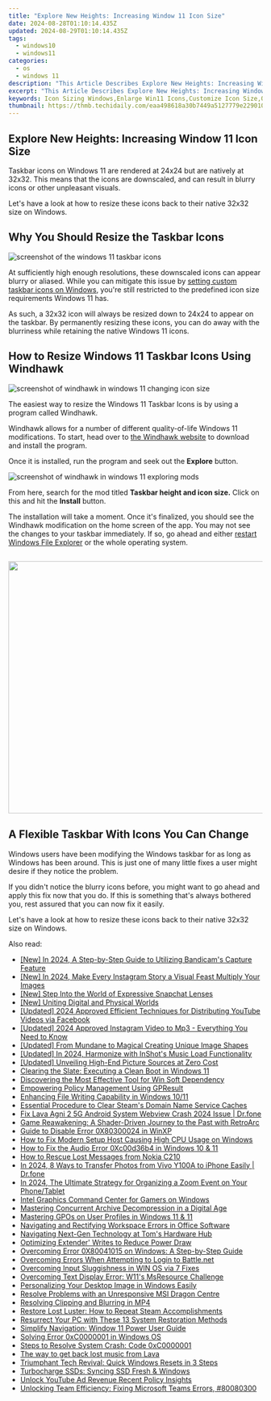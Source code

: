 ```yaml
---
title: "Explore New Heights: Increasing Window 11 Icon Size"
date: 2024-08-28T01:10:14.435Z
updated: 2024-08-29T01:10:14.435Z
tags:
  - windows10
  - windows11
categories:
  - os
  - windows 11
description: "This Article Describes Explore New Heights: Increasing Window 11 Icon Size"
excerpt: "This Article Describes Explore New Heights: Increasing Window 11 Icon Size"
keywords: Icon Sizing Windows,Enlarge Win11 Icons,Customize Icon Size,Optimize Win11 Display,Tweak Windows Icon,Adjust Icon Scale,Larger Win11 Apps
thumbnail: https://thmb.techidaily.com/eaa498618a30b7449a5127779e22901025842c318bde80345b630595fb88d747.jpg
---
```


## Explore New Heights: Increasing Window 11 Icon Size

 Taskbar icons on Windows 11 are rendered at 24x24 but are natively at 32x32\. This means that the icons are downscaled, and can result in blurry icons or other unpleasant visuals.

 Let's have a look at how to resize these icons back to their native 32x32 size on Windows.

## Why You Should Resize the Taskbar Icons

![screenshot of the windows 11 taskbar icons](https://static1.makeuseofimages.com/wordpress/wp-content/uploads/2023/08/screenshot_of_windows_11_taskbar_icons.jpg)

 At sufficiently high enough resolutions, these downscaled icons can appear blurry or aliased. While you can mitigate this issue by [setting custom taskbar icons on Windows](https://www.makeuseof.com/tag/change-taskbar-icons-programs-windows-10/), you're still restricted to the predefined icon size requirements Windows 11 has.

 As such, a 32x32 icon will always be resized down to 24x24 to appear on the taskbar. By permanently resizing these icons, you can do away with the blurriness while retaining the native Windows 11 icons.

## How to Resize Windows 11 Taskbar Icons Using Windhawk

![screenshot of windhawk in windows 11 changing icon size](https://static1.makeuseofimages.com/wordpress/wp-content/uploads/2023/08/screenshot_of_windhawk_windows_11_changing_icon_size-1.jpg)

 The easiest way to resize the Windows 11 Taskbar Icons is by using a program called Windhawk.

 Windhawk allows for a number of different quality-of-life Windows 11 modifications. To start, head over to [the Windhawk website](https://windhawk.net) to download and install the program.

 Once it is installed, run the program and seek out the **Explore** button.

![screenshot of windhawk in windows 11 exploring mods](https://static1.makeuseofimages.com/wordpress/wp-content/uploads/2023/08/screenshot_of_windhawk_windows_11_explore_mods-1.jpg)

 From here, search for the mod titled **Taskbar height and icon size.** Click on this and hit the **Install** button.

 The installation will take a moment. Once it's finalized, you should see the Windhawk modification on the home screen of the app. You may not see the changes to your taskbar immediately. If so, go ahead and either [restart Windows File Explorer](https://www.makeuseof.com/ways-to-restart-file-explorer-windows-10/) or the whole operating system.

##

<!-- affiliate ads begin -->
<a href="https://appsumo.8odi.net/c/5597632/2087407/7443" target="_top" id="2087407"><img src="//a.impactradius-go.com/display-ad/7443-2087407" border="0" alt="" width="600" height="500"/></a><img height="0" width="0" src="https://appsumo.8odi.net/i/5597632/2087407/7443" style="position:absolute;visibility:hidden;" border="0" />
<!-- affiliate ads end -->
## A Flexible Taskbar With Icons You Can Change

 Windows users have been modifying the Windows taskbar for as long as Windows has been around. This is just one of many little fixes a user might desire if they notice the problem.

 If you didn't notice the blurry icons before, you might want to go ahead and apply this fix now that you do. If this is something that's always bothered you, rest assured that you can now fix it easily.

 Let's have a look at how to resize these icons back to their native 32x32 size on Windows.

<span class="atpl-alsoreadstyle">Also read:</span>
<div><ul>
<li><a href="https://digital-screen-recording.techidaily.com/new-in-2024-a-step-by-step-guide-to-utilizing-bandicams-capture-feature/"><u>[New] In 2024, A Step-by-Step Guide to Utilizing Bandicam's Capture Feature</u></a></li>
<li><a href="https://instagram-videos.techidaily.com/new-in-2024-make-every-instagram-story-a-visual-feast-multiply-your-images/"><u>[New] In 2024, Make Every Instagram Story a Visual Feast  Multiply Your Images</u></a></li>
<li><a href="https://snapchat-videos.techidaily.com/new-step-into-the-world-of-expressive-snapchat-lenses/"><u>[New] Step Into the World of Expressive Snapchat Lenses</u></a></li>
<li><a href="https://some-guidance.techidaily.com/new-uniting-digital-and-physical-worlds/"><u>[New] Uniting Digital and Physical Worlds</u></a></li>
<li><a href="https://facebook-video-content.techidaily.com/updated-2024-approved-efficient-techniques-for-distributing-youtube-videos-via-facebook/"><u>[Updated] 2024 Approved  Efficient Techniques for Distributing YouTube Videos via Facebook</u></a></li>
<li><a href="https://instagram-videos.techidaily.com/updated-2024-approved-instagram-video-to-mp3-everything-you-need-to-know/"><u>[Updated] 2024 Approved  Instagram Video to Mp3 - Everything You Need to Know</u></a></li>
<li><a href="https://some-knowledge.techidaily.com/updated-from-mundane-to-magical-creating-unique-image-shapes/"><u>[Updated] From Mundane to Magical  Creating Unique Image Shapes</u></a></li>
<li><a href="https://fox-friendly.techidaily.com/updated-in-2024-harmonize-with-inshots-music-load-functionality/"><u>[Updated] In 2024, Harmonize with InShot's Music Load Functionality</u></a></li>
<li><a href="https://some-skills.techidaily.com/updated-unveiling-high-end-picture-sources-at-zero-cost/"><u>[Updated] Unveiling High-End Picture Sources at Zero Cost</u></a></li>
<li><a href="https://win11-tips.techidaily.com/clearing-the-slate-executing-a-clean-boot-in-windows-11/"><u>Clearing the Slate: Executing a Clean Boot in Windows 11</u></a></li>
<li><a href="https://win11-tips.techidaily.com/discovering-the-most-effective-tool-for-win-soft-dependency/"><u>Discovering the Most Effective Tool for Win Soft Dependency</u></a></li>
<li><a href="https://win11-tips.techidaily.com/empowering-policy-management-using-gpresult/"><u>Empowering Policy Management Using GPResult</u></a></li>
<li><a href="https://win11-tips.techidaily.com/enhancing-file-writing-capability-in-windows-1011/"><u>Enhancing File Writing Capability in Windows 10/11</u></a></li>
<li><a href="https://win11-tips.techidaily.com/essential-procedure-to-clear-steams-domain-name-service-caches/"><u>Essential Procedure to Clear Steam's Domain Name Service Caches</u></a></li>
<li><a href="https://howto.techidaily.com/fix-lava-agni-2-5g-android-system-webview-crash-2024-issue-drfone-by-drfone-fix-android-problems-fix-android-problems/"><u>Fix Lava Agni 2 5G Android System Webview Crash 2024 Issue | Dr.fone</u></a></li>
<li><a href="https://win11-tips.techidaily.com/game-reawakening-a-shader-driven-journey-to-the-past-with-retroarc/"><u>Game Reawakening: A Shader-Driven Journey to the Past with RetroArc</u></a></li>
<li><a href="https://win11-tips.techidaily.com/guide-to-disable-error-0x80300024-in-winxp/"><u>Guide to Disable Error 0X80300024 in WinXP</u></a></li>
<li><a href="https://win11-tips.techidaily.com/how-to-fix-modern-setup-host-causing-high-cpu-usage-on-windows/"><u>How to Fix Modern Setup Host Causing High CPU Usage on Windows</u></a></li>
<li><a href="https://win11-tips.techidaily.com/how-to-fix-the-audio-error-0xc00d36b4-in-windows-10-and-11/"><u>How to Fix the Audio Error 0Xc00d36b4 in Windows 10 & 11</u></a></li>
<li><a href="https://blog-min.techidaily.com/how-to-rescue-lost-messages-from-nokia-c210-by-fonelab-android-recover-messages/"><u>How to Rescue Lost Messages from Nokia C210</u></a></li>
<li><a href="https://android-transfer.techidaily.com/in-2024-8-ways-to-transfer-photos-from-vivo-y100a-to-iphone-easily-drfone-by-drfone-transfer-from-android-transfer-from-android/"><u>In 2024, 8 Ways to Transfer Photos from Vivo Y100A to iPhone Easily | Dr.fone</u></a></li>
<li><a href="https://some-guidance.techidaily.com/in-2024-the-ultimate-strategy-for-organizing-a-zoom-event-on-your-phonetablet/"><u>In 2024, The Ultimate Strategy for Organizing a Zoom Event on Your Phone/Tablet</u></a></li>
<li><a href="https://win11-tips.techidaily.com/intel-graphics-command-center-for-gamers-on-windows/"><u>Intel Graphics Command Center for Gamers on Windows</u></a></li>
<li><a href="https://win11-tips.techidaily.com/mastering-concurrent-archive-decompression-in-a-digital-age/"><u>Mastering Concurrent Archive Decompression in a Digital Age</u></a></li>
<li><a href="https://win11-tips.techidaily.com/mastering-gpos-on-user-profiles-in-windows-11-and-11/"><u>Mastering GPOs on User Profiles in Windows 11 & 11</u></a></li>
<li><a href="https://win11-tips.techidaily.com/navigating-and-rectifying-workspace-errors-in-office-software/"><u>Navigating and Rectifying Workspace Errors in Office Software</u></a></li>
<li><a href="https://hardware-tips.techidaily.com/navigating-next-gen-technology-at-toms-hardware-hub/"><u>Navigating Next-Gen Technology at Tom's Hardware Hub</u></a></li>
<li><a href="https://win11-tips.techidaily.com/optimizing-extender-writes-to-reduce-power-draw/"><u>Optimizing Extender' Writes to Reduce Power Draw</u></a></li>
<li><a href="https://win11-tips.techidaily.com/overcoming-error-0x80041015-on-windows-a-step-by-step-guide/"><u>Overcoming Error 0X80041015 on Windows: A Step-by-Step Guide</u></a></li>
<li><a href="https://win11-tips.techidaily.com/overcoming-errors-when-attempting-to-login-to-battlenet/"><u>Overcoming Errors When Attempting to Login to Battle.net</u></a></li>
<li><a href="https://win11-tips.techidaily.com/overcoming-input-sluggishness-in-win-os-via-7-fixes/"><u>Overcoming Input Sluggishness in WIN OS via 7 Fixes</u></a></li>
<li><a href="https://win11-tips.techidaily.com/overcoming-text-display-error-w11s-msresource-challenge/"><u>Overcoming Text Display Error: W11's MsResource Challenge</u></a></li>
<li><a href="https://win11-tips.techidaily.com/personalizing-your-desktop-image-in-windows-easily/"><u>Personalizing Your Desktop Image in Windows Easily</u></a></li>
<li><a href="https://win-able.techidaily.com/resolve-problems-with-an-unresponsive-msi-dragon-centre/"><u>Resolve Problems with an Unresponsive MSI Dragon Centre</u></a></li>
<li><a href="https://data-wizards.techidaily.com/resolving-clipping-and-blurring-in-mp4/"><u>Resolving Clipping and Blurring in MP4</u></a></li>
<li><a href="https://win11-tips.techidaily.com/restore-lost-luster-how-to-repeat-steam-accomplishments/"><u>Restore Lost Luster: How to Repeat Steam Accomplishments</u></a></li>
<li><a href="https://win11-tips.techidaily.com/resurrect-your-pc-with-these-13-system-restoration-methods/"><u>Resurrect Your PC with These 13 System Restoration Methods</u></a></li>
<li><a href="https://win11-tips.techidaily.com/simplify-navigation-window-11-power-user-guide/"><u>Simplify Navigation: Window 11 Power User Guide</u></a></li>
<li><a href="https://win11-tips.techidaily.com/solving-error-0xc0000001-in-windows-os/"><u>Solving Error 0xC0000001 in Windows OS</u></a></li>
<li><a href="https://win11-tips.techidaily.com/steps-to-resolve-system-crash-code-0xc0000001/"><u>Steps to Resolve System Crash: Code 0xC0000001</u></a></li>
<li><a href="https://techidaily.com/the-way-to-get-back-lost-music-from-lava-by-fonelab-android-recover-music/"><u>The way to get back lost music from Lava</u></a></li>
<li><a href="https://win11-tips.techidaily.com/triumphant-tech-revival-quick-windows-resets-in-3-steps/"><u>Triumphant Tech Revival: Quick Windows Resets in 3 Steps</u></a></li>
<li><a href="https://win11-tips.techidaily.com/turbocharge-ssds-syncing-ssd-fresh-and-windows/"><u>Turbocharge SSDs: Syncing SSD Fresh & Windows</u></a></li>
<li><a href="https://youtube-videos.techidaily.com/unlock-youtube-ad-revenue-recent-policy-insights/"><u>Unlock YouTube Ad Revenue  Recent Policy Insights</u></a></li>
<li><a href="https://win11-tips.techidaily.com/unlocking-team-efficiency-fixing-microsoft-teams-errors-80080300/"><u>Unlocking Team Efficiency: Fixing Microsoft Teams Errors, #80080300</u></a></li>
</ul></div>

<ins class="adsbygoogle"
      style="display:block"
      data-ad-client="ca-pub-7571918770474297"
      data-ad-slot="8358498916"
      data-ad-format="auto"
      data-full-width-responsive="true"></ins>